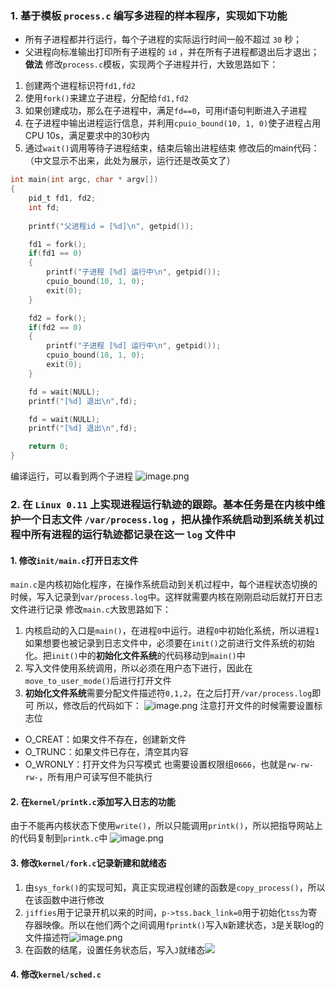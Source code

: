 ### 1. 基于模板 `process.c` 编写多进程的样本程序，实现如下功能
- 所有子进程都并行运行，每个子进程的实际运行时间一般不超过 `30` 秒；
- 父进程向标准输出打印所有子进程的 `id` ，并在所有子进程都退出后才退出；
**做法**
修改`process.c`模板，实现两个子进程并行，大致思路如下：
1. 创建两个进程标识符`fd1,fd2`
2. 使用`fork()`来建立子进程，分配给`fd1,fd2`
3. 如果创建成功，那么在子进程中，满足`fd==0`，可用if语句判断进入子进程
4. 在子进程中输出进程运行信息，并利用`cpuio_bound(10, 1, 0)`使子进程占用CPU 10s，满足要求中的30秒内
5. 通过`wait()`调用等待子进程结束，结束后输出进程结束
修改后的main代码：（中文显示不出来，此处为展示，运行还是改英文了）
```c
int main(int argc, char * argv[])
{
	pid_t fd1, fd2;
	int fd;
	
	printf("父进程id = [%d]\n", getpid());

	fd1 = fork();
	if(fd1 == 0)
	{
		printf("子进程 [%d] 运行中\n", getpid());
		cpuio_bound(10, 1, 0);
		exit(0);
	}

	fd2 = fork();
	if(fd2 == 0)
	{
		printf("子进程 [%d] 运行中\n", getpid());
		cpuio_bound(10, 1, 0);
		exit(0);
	}

	fd = wait(NULL);
	printf("[%d] 退出\n",fd);

	fd = wait(NULL);
	printf("[%d] 退出\n",fd);

	return 0;
}
```
编译运行，可以看到两个子进程
![image.png](https://s2.loli.net/2025/01/04/ufOE5K8tc6qrhUb.png)
### 2. 在 `Linux 0.11` 上实现进程运行轨迹的跟踪。基本任务是在内核中维护一个日志文件 `/var/process.log` ，把从操作系统启动到系统关机过程中所有进程的运行轨迹都记录在这一 `log` 文件中
#### 1. 修改`init/main.c`打开日志文件
`main.c`是内核初始化程序，在操作系统启动到关机过程中，每个进程状态切换的时候，写入记录到`var/process.log`中。这样就需要内核在刚刚启动后就打开日志文件进行记录
修改`main.c`大致思路如下：
1. 内核启动的入口是`main()`，在进程`0`中运行。进程`0`中初始化系统，所以进程`1`如果想要也被记录到日志文件中，必须要在`init()`之前进行文件系统的初始化。把`init()`中的**初始化文件系统**的代码移动到`main()`中
2. 写入文件使用系统调用，所以必须在用户态下进行，因此在`move_to_user_mode()`后进行打开文件
3. **初始化文件系统**需要分配文件描述符`0,1,2`，在之后打开`/var/process.log`即可
所以，修改后的代码如下：
![image.png](https://s2.loli.net/2025/01/04/qB4rohwz7Hg3xvR.png)
注意打开文件的时候需要设置标志位
- O_CREAT：如果文件不存在，创建新文件
- O_TRUNC：如果文件已存在，清空其内容
- O_WRONLY：打开文件为只写模式
也需要设置权限组`0666`，也就是`rw-rw-rw-`，所有用户可读写但不能执行
#### 2. 在`kernel/printk.c`添加写入日志的功能
由于不能再内核状态下使用`write()`，所以只能调用`printk()`，所以把指导网站上的代码复制到`printk.c`中
![image.png](https://s2.loli.net/2025/01/04/TcqVHlp75uCvetf.png)
#### 3. 修改`kernel/fork.c`记录新建和就绪态
1. 由`sys_fork()`的实现可知，真正实现进程创建的函数是`copy_process()`，所以在该函数中进行修改
2. `jiffies`用于记录开机以来的时间，`p->tss.back_link=0`用于初始化`tss`为寄存器映像。所以在他们两个之间调用`fprintk()`写入`N`新建状态，`3`是关联log的文件描述符![image.png](https://s2.loli.net/2025/01/04/qNBJxl8MzQZS7oT.png)
3. 在函数的结尾，设置任务状态后，写入`J`就绪态![](https://s2.loli.net/2025/01/04/rzJCaVFfTcmkBsv.png)
#### 4. 修改`kernel/sched.c`
